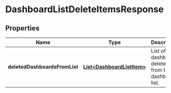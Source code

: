 

# DashboardListDeleteItemsResponse

## Properties

Name | Type | Description | Notes
------------ | ------------- | ------------- | -------------
**deletedDashboardsFromList** | [**List&lt;DashboardListItem&gt;**](DashboardListItem.md) | List of dashboards deleted from the dashboard list. |  [optional]



